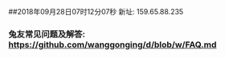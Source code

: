 ##2018年09月28日07时12分07秒 新址: 159.65.88.235
### 兔友常见问题及解答: https://github.com/wanggonging/d/blob/w/FAQ.md
